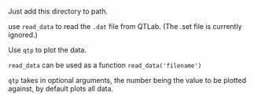 Just add this directory to path.

use `read_data` to read the `.dat` file from QTLab. (The .set file is currently ignored.)

Use `qtp` to plot the data. 

`read_data` can be used as a function `read_data('filename')`

`qtp` takes in optional arguments, the number being the value to be plotted against, by default plots all data.



